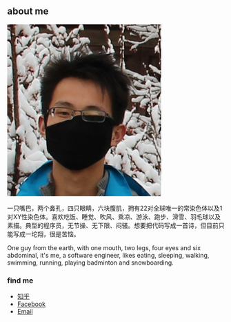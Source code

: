 ## about me ##

![me](/static/image/500.png)

一只嘴巴，两个鼻孔，四只眼睛，六块腹肌，拥有22对全球唯一的常染色体以及1对XY性染色体。喜欢吃饭、睡觉、吹风、乘凉、游泳、跑步、滑雪、羽毛球以及素描。典型的程序员，无节操、无下限、闷骚。想要把代码写成一首诗，但目前只能写成一坨翔，很是苦恼。 

One guy from the earth, with one mouth, two legs, four eyes and six abdominal, it's me, a software engineer, likes eating, sleeping, walking, swimming, running, playing badminton and snowboarding.

### find me ###
- [知乎](https://www.zhihu.com/people/whiler "whiler @ Zhihu")
- [Facebook](https://www.facebook.com/wenwu.lv.5 "Wenwu Lv @ Facebook")
- [Email](mailto:wenwu500@qq.com "mail to me")
